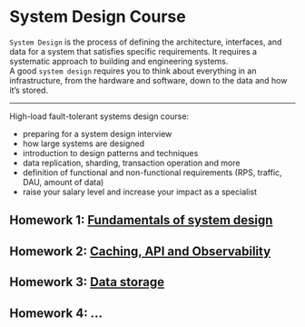 System Design Course
=======

`System Design` is the process of defining the architecture, interfaces, and data for a system that satisfies specific requirements. 
It requires a systematic approach to building and engineering systems. \
A good `system design` requires you to think about everything in an infrastructure, from the hardware and software, down to the data and how it’s stored.

---

High-load fault-tolerant systems design course:
 - preparing for a system design interview
 - how large systems are designed
 - introduction to design patterns and techniques
 - data replication, sharding, transaction operation and more
 - definition of functional and non-functional requirements (RPS, traffic, DAU, amount of data)
 - raise your salary level and increase your impact as a specialist

## Homework 1: [Fundamentals of system design](https://github.com/DmitriySh/system-design-course/tree/main/01-fundamentals-system-design)

## Homework 2: [Caching, API and Observability](https://github.com/DmitriySh/system-design-course/tree/main/02-caching-api-and-observability)

## Homework 3: [Data storage](https://github.com/DmitriySh/system-design-course/tree/main/03-data-storage)

## Homework 4: ...
